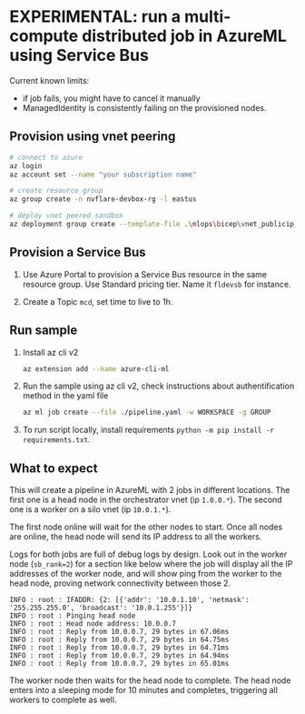 # EXPERIMENTAL: run a multi-compute distributed job in AzureML using Service Bus

Current known limits:
- if job fails, you might have to cancel it manually
- ManagedIdentity is consistently failing on the provisioned nodes.

## Provision using vnet peering

```bash
# connect to azure
az login
az account set --name "your subscription name"

# create resource group
az group create -n nvflare-devbox-rg -l eastus

# deploy vnet peered sandbox
az deployment group create --template-file .\mlops\bicep\vnet_publicip_sandbox_setup.bicep --resource-group nvflare-devbox-rg --parameters demoBaseName="nvflaredev1" applyVNetPeering=true
```

## Provision a Service Bus

1. Use Azure Portal to provision a Service Bus resource in the same resource group. Use Standard pricing tier. Name it `fldevsb` for instance.

2. Create a Topic `mcd`, set time to live to 1h.

## Run sample

1. Install az cli v2

    ```bash
    az extension add --name azure-cli-ml
    ```

2. Run the sample using az cli v2, check instructions about authentification method in the yaml file

    ```bash
    az ml job create --file ./pipeline.yaml -w WORKSPACE -g GROUP
    ```

3. To run script locally, install requirements `python -m pip install -r requirements.txt`.


## What to expect

This will create a pipeline in AzureML with 2 jobs in different locations. The first one is a head node in the orchestrator vnet (ip `1.0.0.*`). The second one is a worker on a silo vnet (ip `10.0.1.*`).

The first node online will wait for the other nodes to start. Once all nodes are online, the head node will send its IP address to all the workers.

Logs for both jobs are full of debug logs by design. Look out in the worker node (`sb_rank=2`) for a section like below where the job will display all the IP addresses of the worker node, and will show ping from the worker to the head node, proving network connectivity between those 2.

```logs
INFO : root : IFADDR: {2: [{'addr': '10.0.1.10', 'netmask': '255.255.255.0', 'broadcast': '10.0.1.255'}]}
INFO : root : Pinging head node
INFO : root : Head node address: 10.0.0.7
INFO : root : Reply from 10.0.0.7, 29 bytes in 67.06ms
INFO : root : Reply from 10.0.0.7, 29 bytes in 64.75ms
INFO : root : Reply from 10.0.0.7, 29 bytes in 64.71ms
INFO : root : Reply from 10.0.0.7, 29 bytes in 64.94ms
INFO : root : Reply from 10.0.0.7, 29 bytes in 65.01ms
```

The worker node then waits for the head node to complete. The head node enters into a sleeping mode for 10 minutes and completes, triggering all workers to complete as well.
